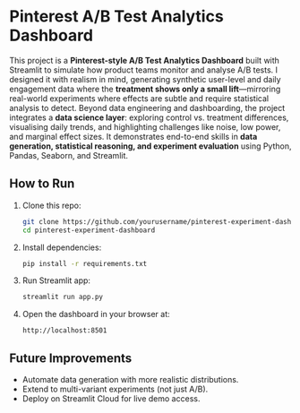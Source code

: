 # Pinterest A/B Test Analytics Dashboard

This project is a **Pinterest-style A/B Test Analytics Dashboard** built with Streamlit to simulate how product teams monitor and analyse A/B tests. I designed it with realism in mind, generating synthetic user-level and daily engagement data where the **treatment shows only a small lift**—mirroring real-world experiments where effects are subtle and require statistical analysis to detect. Beyond data engineering and dashboarding, the project integrates a **data science layer**: exploring control vs. treatment differences, visualising daily trends, and highlighting challenges like noise, low power, and marginal effect sizes. It demonstrates end-to-end skills in **data generation, statistical reasoning, and experiment evaluation** using Python, Pandas, Seaborn, and Streamlit.

## How to Run
1. Clone this repo:  
   ```bash
   git clone https://github.com/yourusername/pinterest-experiment-dashboard.git
   cd pinterest-experiment-dashboard
   ```
2. Install dependencies:  
   ```bash
   pip install -r requirements.txt
   ```
3. Run Streamlit app:  
   ```bash
   streamlit run app.py
   ```
4. Open the dashboard in your browser at:  
   ```
   http://localhost:8501
   ```

## Future Improvements
- Automate data generation with more realistic distributions.
- Extend to multi-variant experiments (not just A/B).
- Deploy on Streamlit Cloud for live demo access. 

